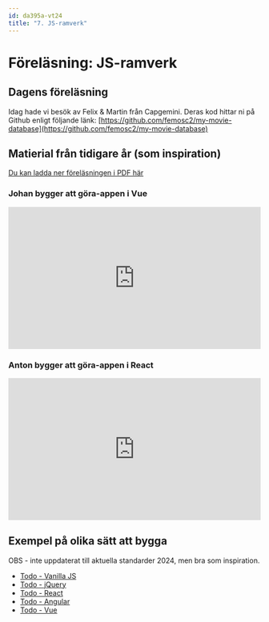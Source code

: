 ```yaml
---
id: da395a-vt24
title: "7. JS-ramverk"
---
```


# Föreläsning: JS-ramverk

## Dagens föreläsning

Idag hade vi besök av Felix & Martin från Capgemini. Deras kod hittar ni på Github enligt följande länk: [https://github.com/femosc2/my-movie-database](https://github.com/femosc2/my-movie-database)


## Matierial från tidigare år (som inspiration)

[Du kan ladda ner föreläsningen i PDF här](../../assets/pdf/JavaScript-Ramverk-da395a.pdf)

### Johan bygger att göra-appen i Vue

<div class="video-frame">
    <div style="left: 0; width: 100%; height: 0; position: relative; padding-bottom: 56.25%;"><iframe src="https://www.youtube.com/embed/brJVt6flYVM" style="border: 0; top: 0; left: 0; width: 100%; height: 100%; position: absolute;" allow="accelerometer; autoplay; clipboard-write; encrypted-media; gyroscope; picture-in-picture; web-share" allowfullscreen scrolling="no" allow="encrypted-media; accelerometer; clipboard-write; gyroscope; picture-in-picture"></iframe></div>
</div>

### Anton bygger att göra-appen i React

<div class="video-frame">
    <div style="left: 0; width: 100%; height: 0; position: relative; padding-bottom: 56.25%;"><iframe src="https://www.youtube.com/embed/IpqiPLwPHbQ?rel=0" style="border: 0; top: 0; left: 0; width: 100%; height: 100%; position: absolute;" allowfullscreen scrolling="no" allow="encrypted-media; accelerometer; clipboard-write; gyroscope; picture-in-picture"></iframe></div>
</div>

## Exempel på olika sätt att bygga

OBS - inte uppdaterat till aktuella standarder 2024, men bra som inspiration.

- [Todo - Vanilla JS](../../assets/kod/todo-vanillajs.zip)
- [Todo - jQuery](../../assets/kod/todo-jquery.zip)
- [Todo - React](../../assets/kod/todo-react.zip)
- [Todo - Angular](../../assets/kod/todo-angular.zip)
- [Todo - Vue](../../assets/kod/todo-vue.zip)
